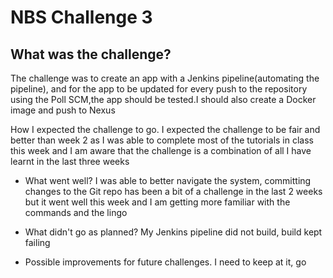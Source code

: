 # NBS Challenge 3

## What was the challenge?

The challenge was to create an app with a Jenkins pipeline(automating the pipeline), and for the app to be updated for every push to the repository using the Poll SCM,the app should be tested.I should also create a Docker image and push to Nexus

  
How I expected the challenge to go.
 I expected the challenge to be fair and better than week 2 as I was able to complete most of the tutorials in class this week and I am aware that the challenge is a combination of all I have learnt in the last three weeks
- What went well?
I was able to better navigate the system, committing changes to the Git repo has been a bit of a challenge in the last 2 weeks but it went well this week and I am getting more familiar with the commands and the lingo

- What didn't go as planned?
My Jenkins pipeline did not build, build kept failing

- Possible improvements for future challenges.
I need to keep at it, go 
